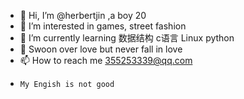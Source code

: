 - 👋 Hi, I’m @herbertjin ,a boy 20
- 👀 I’m interested in games, street fashion
- 🌱 I’m currently learning 数据结构 c语言 Linux python 
- 💞️ Swoon over love but never fall in love
- 📫 How to reach me 355253339@qq.com
-     My Engish is not good
<!---
herbertjin/herbertjin is a ✨ special ✨ repository because its `README.md` (this file) appears on your GitHub profile.
You can click the Preview link to take a look at your changes.
--->
